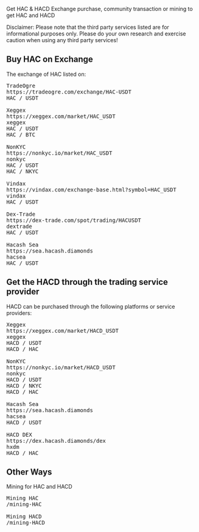 Get HAC & HACD
Exchange purchase, community transaction or mining to get HAC and HACD




<p class="note">Disclaimer: Please note that the third party services listed are for informational purposes only. Please do your own research and exercise caution when using any third party services!</p>


<a name="HAC"></a>

## Buy HAC on Exchange

The exchange of HAC listed on:

<pre class="links">
TradeOgre
https://tradeogre.com/exchange/HAC-USDT
HAC / USDT

Xeggex
https://xeggex.com/market/HAC_USDT
xeggex
HAC / USDT<br/>HAC / BTC

NonKYC
https://nonkyc.io/market/HAC_USDT
nonkyc
HAC / USDT<br/>HAC / NKYC

Vindax
https://vindax.com/exchange-base.html?symbol=HAC_USDT
vindax
HAC / USDT

Dex-Trade
https://dex-trade.com/spot/trading/HACUSDT
dextrade
HAC / USDT

Hacash Sea
https://sea.hacash.diamonds
hacsea
HAC / USDT
</pre>


<a name="HACD"></a>

## Get the HACD through the trading service provider

HACD can be purchased through the following platforms or service providers:

<pre class="links">
Xeggex
https://xeggex.com/market/HACD_USDT
xeggex
HACD / USDT<br/>HACD / HAC

NonKYC
https://nonkyc.io/market/HACD_USDT
nonkyc
HACD / USDT<br/>HACD / NKYC<br/>HACD / HAC

Hacash Sea
https://sea.hacash.diamonds
hacsea
HACD / USDT

HACD DEX
https://dex.hacash.diamonds/dex
hxdm
HACD / HAC
</pre>


<!-- Opensea
https://opensea.io/collection/hacashdiamond
opensea -->

## Other Ways

Mining for HAC and HACD

<pre class="links">
Mining HAC
/mining-HAC

Mining HACD
/mining-HACD
</pre>
